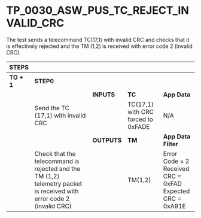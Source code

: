 
# TP_0030_ASW_PUS_TC_REJECT_INVALID_CRC

The test sends a telecommand TC(17,1) with invalid CRC and checks that it is
effectively rejected and the TM (1,2) is received with error code 2 (invalid
CRC).

| STEPS | | | | |
|-------|-|-|-|-|
| **TO + 1** | **STEP0** | | | |
| | | **INPUTS** | **TC** | **App Data** |
| | Send the TC (17,1) with invalid CRC  | | TC(17,1) with CRC forced to 0xFADE | N/A |
| | | **OUTPUTS** | **TM** | **App Data Filter** |
| | Check that the telecommand is rejected and the TM (1,2) telemetry packet is received with error code 2 (invalid CRC) | | TM(1,2) | Error Code = 2<br>Received CRC = 0xFAD<br>Expected CRC = 0xA91E |
